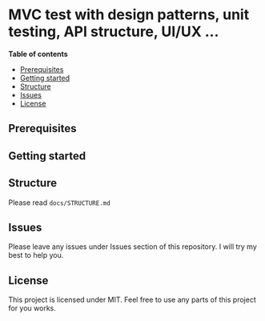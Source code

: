 # MVC test with design patterns, unit testing, API structure, UI/UX ...

**Table of contents**
  - [Prerequisites](#prerequisites)
  - [Getting started](#getting-started)
  - [Structure](#structure)
  - [Issues](#issues)
  - [License](#license)

## Prerequisites

## Getting started

## Structure
Please read `docs/STRUCTURE.md`

## Issues
Please leave any issues under Issues section of this repository. I will try my best to help you.

## License
This project is licensed under MIT. Feel free to use any parts of this project for you works.